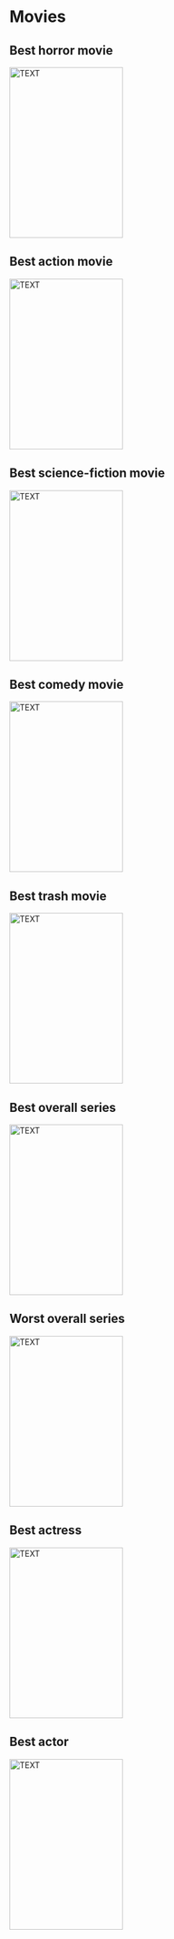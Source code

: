 # Movies

## Best horror movie

<img src="URL" width=200 height=300 alt="TEXT"/>

## Best action movie

<img src="URL" width=200 height=300 alt="TEXT"/>

## Best science-fiction movie

<img src="URL" width=200 height=300 alt="TEXT"/>

## Best comedy movie

<img src="URL" width=200 height=300 alt="TEXT"/>

## Best trash movie

<img src="URL" width=200 height=300 alt="TEXT"/>

## Best overall series

<img src="URL" width=200 height=300 alt="TEXT"/>

## Worst overall series

<img src="URL" width=200 height=300 alt="TEXT"/>

## Best actress

<img src="URL" width=200 height=300 alt="TEXT"/>

## Best actor

<img src="URL" width=200 height=300 alt="TEXT"/>
